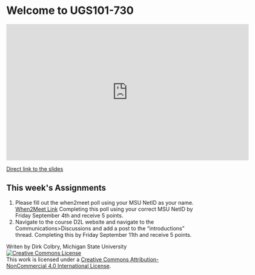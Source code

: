 # Welcome to UGS101-730





<iframe
    width="640"
    height="360"
    src="https://www.youtube.com/embed/E6l-YPiJI8w?cc_load_policy=True"
    frameborder="0"
    allowfullscreen
></iframe>




[Direct link to the slides](https://docs.google.com/presentation/d/1VgMFkSN_ROtqY1Ggh8cS_iCyv6vpEkyszsVjalkhDUM/edit?usp=sharing)


## This week's Assignments

1. Please fill out the when2meet poll using your MSU NetID as your name.  [When2Meet Link](https://www.when2meet.com/?9486594-9MLdP) Completing this poll using your correct MSU NetID by Friday September 4th and receive 5 points.
2. Navigate to the course D2L website and navigate to the Communications>Discussions and add a post to the “introductions” thread.  Completing this by Friday September 11th and receive 5 points.

Writen by Dirk Colbry, Michigan State University
<a rel="license" href="http://creativecommons.org/licenses/by-nc/4.0/"><img alt="Creative Commons License" style="border-width:0" src="https://i.creativecommons.org/l/by-nc/4.0/88x31.png" /></a><br />This work is licensed under a <a rel="license" href="http://creativecommons.org/licenses/by-nc/4.0/">Creative Commons Attribution-NonCommercial 4.0 International License</a>.
